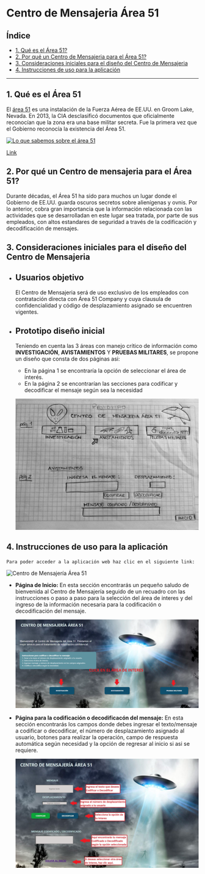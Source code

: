 # Centro de Mensajeria Área 51

## Índice

* [1. Qué es el Área 51?](#1-qué-es-el-área-51)
* [2. Por qué un Centro de Mensajeria para el Área 51?](#2-por-qué-un-centro-de-mensajeria-para-el-área-51)
* [3. Consideraciones iniciales para el diseño del Centro de Mensajeria](#3-consideraciones-iniciales-para-el-diseño-del-centro-de-mensajeria)
* [4. Instrucciones de uso para la aplicación](#4-instrucciones-de-uso-para-la-aplicación)


***

## 1. Qué es el Área 51

El [área 51](https://cnnespanol.cnn.com/2019/09/20/que-es-el-area-51-y-por-que-causa-tanta-fascinacion-lo-que-sabemos-y-no-sabemos/)
es una instalación de la Fuerza Aérea de EE.UU. en Groom Lake, Nevada. En 2013, la CIA desclasificó documentos que oficialmente reconocían que la zona era una base militar secreta. Fue la primera vez que el Gobierno reconocía la existencia del Área 51.

[![Lo que sabemos sobre el área 51](https://i.ytimg.com/vi/H8NO-TEa5QQ/maxresdefault.jpg)](https://www.youtube.com/watch?v=H8NO-TEa5QQ)

[Link](https://www.youtube.com/watch?v=H8NO-TEa5QQ)



## 2. Por qué un Centro de mensajeria para el Área 51?

Durante décadas, el Área 51 ha sido para muchos un lugar donde el Gobierno de EE.UU. guarda oscuros secretos sobre alienígenas y ovnis. Por lo anterior, cobra gran importancia que la información relacionada con las actividades que se desarrolladan en este lugar sea tratada, por parte de sus empleados, con altos estandares de seguridad a través de la codificación y decodificación de mensajes.


## 3. Consideraciones iniciales para el diseño del Centro de Mensajeria

   * ## Usuarios objetivo
      El Centro de Mensajeria será de uso exclusivo de los empleados con contratación directa con Área 51 Company y cuya clausula de confidencialidad y código de desplazamiento asignado se encuentren vigentes. 

   * ## Prototipo diseño inicial 
      Teniendo en cuenta las 3 áreas con manejo crítico de información como **INVESTIGACIÓN**, **AVISTAMIENTOS** Y **PRUEBAS MILITARES**, se propone un diseño que consta de dos páginas asi: 
        * En la página 1 se encontraría la opción de seleccionar el área de interés. 
        * En la página 2 se encontrarían las secciones para codificar y decodificar el mensaje según sea la necesidad


      ![Alt](/Prototipo.jpg)

      
## 4. Instrucciones de uso para la aplicación

    Para poder acceder a la aplicación web haz clic en el siguiente link:
  ![Centro de Mensajería Área 51](https://sofia0422.github.io/BOG005-cipher/)

  * **Página de Inicio:**
    En esta sección encontrarás un pequeño saludo de bienvenida al Centro de Mensajería seguido de un recuadro con las instrucciones o paso a paso para la selección del área de interes y del ingreso de la información necesaria para la codificación o decodificación del mensaje.
     
     ![Alt](/Pagina%20de%20inicio.jpg)


  * **Página para la codificación o decodificacón del mensaje:**
    En esta sección encontrarás los campos donde debes ingresar el texto/mensaje a codificar o decodificar, el número de desplazamiento asignado al usuario, botones para realizar la operación, campo de respuesta automática según necesidad y la opción de regresar al inicio si asi se requiere. 

    ![Alt](/Cod-Decod%20mensaje.JPG)